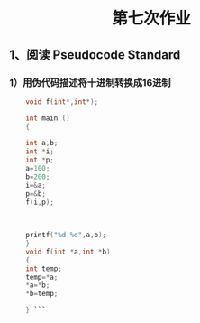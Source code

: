 # <center> 第七次作业</center>      
## 1、阅读 Pseudocode Standard  
### 1）用伪代码描述将十进制转换成16进制  

     
     
 ``` c    #include<stdio.h>
     void f(int*,int*);

     int main ()
     {
	
	 int a,b;
	 int *i;
	 int *p;
	 a=100;
	 b=200;
	 i=&a;
	 p=&b;
	 f(i,p);
	

	
	 printf("%d %d",a,b);
     }
     void f(int *a,int *b)
     {
     int temp;
     temp=*a;
     *a=*b;
     *b=temp;

     } ```
    
  
